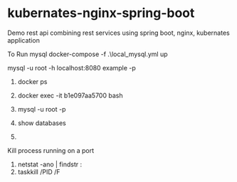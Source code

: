 # kubernates-nginx-spring-boot
Demo rest api combining rest services using spring boot, nginx, kubernates application 

To Run mysql 
docker-compose -f .\local_mysql.yml up


mysql -u root -h localhost:8080 example -p

1. docker ps

2. docker exec -it b1e097aa5700 bash

3.  mysql -u root -p

4. show databases

5. 


Kill process running on a port
1. netstat -ano | findstr :<PORT>
2. taskkill /PID <PID> /F
